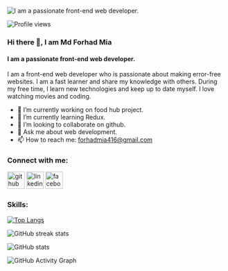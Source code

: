 ![I am a passionate front-end web developer.](https://arturssmirnovs.github.io/github-profile-readme-generator/images/banner.png)

![Profile views](https://gpvc.arturio.dev/forhadmia1)
### Hi there 👋, I am Md Forhad Mia
#### I am a passionate front-end web developer.

I am a front-end web developer who is passionate about making error-free websites. I am a fast learner and share my knowledge with others. During my free time, I learn new technologies and keep up to date myself. I love watching movies and coding.

- 🔭 I’m currently working on food hub project. 
- 🌱 I’m currently learning Redux. 
- 👯 I’m looking to collaborate on github. 
- 💬 Ask me about web development. 
- 📫 How to reach me: forhadmia416@gmail.com 

### Connect with me:
[<img src='https://cdn.jsdelivr.net/npm/simple-icons@3.0.1/icons/github.svg' alt='github' height='40' background-color='red'>](https://github.com/forhadmia1)  [<img src='https://cdn.jsdelivr.net/npm/simple-icons@3.0.1/icons/linkedin.svg' alt='linkedin' height='40'>](https://www.linkedin.com/in/md-forhad-mia-94b9781b6//)  [<img src='https://cdn.jsdelivr.net/npm/simple-icons@3.0.1/icons/facebook.svg' alt='facebook' height='40'>](https://www.facebook.com/Dr.ForhadHasan/)  

### Skills:


[![Top Langs](https://github-readme-stats.vercel.app/api/top-langs/?username=forhadmia1)](https://github.com/anuraghazra/github-readme-stats)

![GitHub streak stats](https://github-readme-streak-stats.herokuapp.com/?user=forhadmia1) 

![GitHub stats](https://github-readme-stats.vercel.app/api?username=forhadmia1&show_icons=true)  

![GitHub Activity Graph](https://activity-graph.herokuapp.com/graph?username=forhadmia1)  
  

